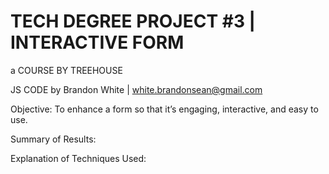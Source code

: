 # TECH DEGREE PROJECT #3 | INTERACTIVE FORM

a COURSE BY TREEHOUSE

JS CODE by Brandon White | white.brandonsean@gmail.com

Objective: To enhance a form so that it’s engaging, interactive, and easy to use.

Summary of Results:

Explanation of Techniques Used:
